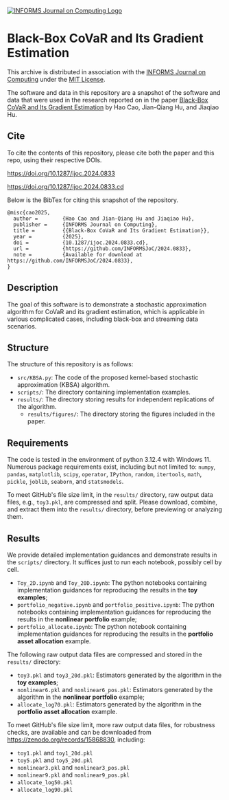 [![INFORMS Journal on Computing Logo](https://INFORMSJoC.github.io/logos/INFORMS_Journal_on_Computing_Header.jpg)](https://pubsonline.informs.org/journal/ijoc)

# Black-Box CoVaR and Its Gradient Estimation

This archive is distributed in association with the [INFORMS Journal on
Computing](https://pubsonline.informs.org/journal/ijoc) under the [MIT License](LICENSE).

The software and data in this repository are a snapshot of the software and data
that were used in the research reported on in the paper 
[Black-Box CoVaR and Its Gradient Estimation](https://doi.org/10.1287/ijoc.2024.0833) by Hao Cao, Jian-Qiang Hu, and Jiaqiao Hu. 

## Cite

To cite the contents of this repository, please cite both the paper and this repo, using their respective DOIs.

https://doi.org/10.1287/ijoc.2024.0833

https://doi.org/10.1287/ijoc.2024.0833.cd

Below is the BibTex for citing this snapshot of the repository.

```
@misc{cao2025,
  author =        {Hao Cao and Jian-Qiang Hu and Jiaqiao Hu},
  publisher =     {INFORMS Journal on Computing},
  title =         {{Black-Box CoVaR and Its Gradient Estimation}},
  year =          {2025},
  doi =           {10.1287/ijoc.2024.0833.cd},
  url =           {https://github.com/INFORMSJoC/2024.0833},
  note =          {Available for download at https://github.com/INFORMSJoC/2024.0833},
}  
```

## Description

The goal of this software is to demonstrate a stochastic approximation algorithm 
for CoVaR and its gradient estimation, which is applicable in various complicated cases, 
including black-box and streaming data scenarios.

## Structure

The structure of this repository is as follows:
- `src/KBSA.py`: The code of the proposed kernel-based stochastic approximation (KBSA) algorithm.
- `scripts/`: The directory containing implementation examples.
- `results/`: The directory storing results for independent replications of the algorithm.
  - `results/figures/`: The directory storing the figures included in the paper.

## Requirements
The code is tested in the environment of python 3.12.4 with Windows 11.  
Numerous package requirements exist, including but not limited to: 
`numpy`, `pandas`, `matplotlib`, `scipy`, `operator`, `IPython`, 
`random`, `itertools`, `math`, `pickle`, `joblib`, `seaborn`, and `statsmodels`.

To meet GitHub's file size limit, in the `results/` directory, raw output data files, 
e.g., `toy3.pkl`, are compressed and split. 
Please download, combine, and extract them into the `results/` directory, 
before previewing or analyzing them.

## Results
We provide detailed implementation guidances and demonstrate results 
in the `scripts/` directory. It suffices just to run each notebook, possibly cell by cell. 
- `Toy_2D.ipynb` and `Toy_20D.ipynb`: The python notebooks containing implementation guidances
for reproducing the results in the **toy examples**;
- `portfolio_negative.ipynb` and `portfolio_positive.ipynb`: The python notebooks containing implementation guidances
for reproducing the results in the **nonlinear portfolio** example;
- `portfolio_allocate.ipynb`: The python notebook containing implementation guidances
for reproducing the results in the **portfolio asset allocation** example.

The following raw output data files are compressed and stored in the `results/` directory:
- `toy3.pkl` and `toy3_20d.pkl`: Estimators generated by the algorithm in the **toy examples**;
- `nonlinear6.pkl` and `nonlinear6_pos.pkl`: Estimators generated by the algorithm in the **nonlinear portfolio** example;
- `allocate_log70.pkl`: Estimators generated by the algorithm in the **portfolio asset allocation** example.

To meet GitHub's file size limit, more raw output data files, for robustness checks, 
are available and can be downloaded from https://zenodo.org/records/15868830, including:
- `toy1.pkl` and `toy1_20d.pkl`
- `toy5.pkl` and `toy5_20d.pkl`
- `nonlinear3.pkl` and `nonlinear3_pos.pkl`
- `nonlinear9.pkl` and `nonlinear9_pos.pkl`
- `allocate_log50.pkl`
- `allocate_log90.pkl`
